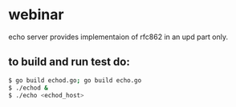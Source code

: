 # webinar
echo server provides implementaion of rfc862 in an upd part only.

## to build and run test do:
```bash
$ go build echod.go; go build echo.go
$ ./echod &
$ ./echo <echod_host>
```
